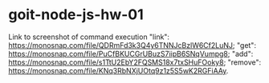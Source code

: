 # goit-node-js-hw-01
Link to screenshot of command execution
"link": https://monosnap.com/file/QDRmFd3k3Q4y6TNNJcBzlW6Cf2LuNJ;
"get": https://monosnap.com/file/PuCfBKUCGrUBuzS7iipB6SNqVumpg8;
"add": https://monosnap.com/file/s1TtU2EbY2FQSMS18x7txSHuFOoky8;
"remove": https://monosnap.com/file/KNq3RbNXjUOtq9z1z5S5wK2RGFiAAy.